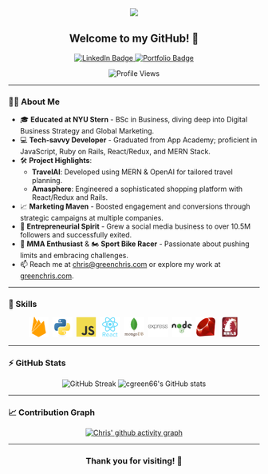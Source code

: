 <div align="center">
  
  <img src="https://media.giphy.com/media/v1.Y2lkPTc5MGI3NjExOHBraHg4aXBncTRwb25hOXdseWV4Z3c5cW12ejM2NXRodmgwNnV5MCZlcD12MV9naWZzX3NlYXJjaCZjdD1n/bGgsc5mWoryfgKBx1u/giphy.gif" width="200"/>
  
  ## Welcome to my GitHub! 👋
  
</div>

<div id="badges" align="center">
  <a href="https://www.linkedin.com/in/chrisgreenn">
    <img src="https://img.shields.io/badge/LinkedIn-blue?style=for-the-badge&logo=linkedin&logoColor=white" alt="LinkedIn Badge"/>
  </a>
  <a href="https://greenchris.com">
    <img src="https://img.shields.io/badge/Portfolio-green?style=for-the-badge&logo=About.me&logoColor=white" alt="Portfolio Badge"/>
  </a>
</div>

<div align="center">
  
  ![Profile Views](https://komarev.com/ghpvc/?username=cgreen66&style=flat-square&color=blue)
  
</div>

---

### 🙋‍♂️ About Me

- 🎓 **Educated at NYU Stern** - BSc in Business, diving deep into Digital Business Strategy and Global Marketing.
- 💻 **Tech-savvy Developer** - Graduated from App Academy; proficient in JavaScript, Ruby on Rails, React/Redux, and MERN Stack.
- 🛠 **Project Highlights**:
  - **TravelAI**: Developed using MERN & OpenAI for tailored travel planning.
  - **Amasphere**: Engineered a sophisticated shopping platform with React/Redux and Rails.
- 📈 **Marketing Maven** - Boosted engagement and conversions through strategic campaigns at multiple companies.
- 🚀 **Entrepreneurial Spirit** - Grew a social media business to over 10.5M followers and successfully exited.
- 🤺 **MMA Enthusiast** & 🏍 **Sport Bike Racer** - Passionate about pushing limits and embracing challenges.
- 📫 Reach me at [chris@greenchris.com](mailto:chris@greenchris.com) or explore my work at [greenchris.com](https://greenchris.com).

---

### 🚀 Skills

<div align="center">
  
  <img src="https://github.com/devicons/devicon/blob/master/icons/firebase/firebase-plain.svg" title="Firebase" alt="Firebase" width="40" height="40"/>&nbsp;
  <img src="https://github.com/devicons/devicon/blob/master/icons/python/python-original.svg" title="Python" alt="Python" width="40" height="40"/>&nbsp;
  <img src="https://github.com/devicons/devicon/blob/master/icons/javascript/javascript-original.svg" title="JavaScript" alt="JavaScript" width="40" height="40"/>&nbsp;
  <img src="https://github.com/devicons/devicon/blob/master/icons/react/react-original-wordmark.svg" title="React" alt="React" width="40" height="40"/>&nbsp;
  <img src="https://github.com/devicons/devicon/blob/master/icons/mongodb/mongodb-original-wordmark.svg" title="MongoDB" alt="MongoDB" width="40" height="40"/>&nbsp;
  <img src="https://github.com/devicons/devicon/blob/master/icons/express/express-original-wordmark.svg" title="Express.js" alt="Express.js" width="40" height="40"/>&nbsp;
  <img src="https://github.com/devicons/devicon/blob/master/icons/nodejs/nodejs-original-wordmark.svg" title="Node.js" alt="Node.js" width="40" height="40"/>&nbsp;
  <img src="https://github.com/devicons/devicon/blob/master/icons/ruby/ruby-original.svg" title="Ruby" alt="Ruby" width="40" height="40"/>&nbsp;
  <img src="https://github.com/devicons/devicon/blob/master/icons/rails/rails-original-wordmark.svg" title="Ruby on Rails" alt="Ruby on Rails" width="40" height="40"/>
  
</div>

---

### ⚡ GitHub Stats

<div align="center">
  
![GitHub Streak](http://github-readme-streak-stats.herokuapp.com?user=cgreen66&theme=dark&background=000000)
![cgreen66's GitHub stats](https://github-readme-stats.vercel.app/api?username=cgreen66&show_icons=true&theme=radical)

</div>

---

### 📈 Contribution Graph

<div align="center">
  
[![Chris' github activity graph](https://github-readme-activity-graph.vercel.app/graph?username=cgreen66&theme=dracula)](https://github.com/cgreen66/github-readme-activity-graph)

</div>

---

<div align="center">
  
### Thank you for visiting! 🌟

</div>
